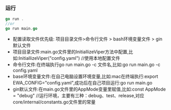 ### 运行
```go
go run .
//or
go run main.go
```
- 配置读取文件优先级: 项目目录文件>命令行文件 > bash环境变量文件 > gin默认文件
- 项目目录文件:main.go文件里的InitiallizeViper方法中配置,比如:InitiallizeViper("config.yaml") //使用本地配置文件
- 命令行文件:在终端执行go run main.go -c 文件名,比如:go run main.go -c config.yaml
- base环境变量文件:在自己电脑设置环境变量,比如:mac在终端执行:export EWA_CONFIG="config.yaml",成功后在自己项目运行:go run main.go
- gin默认文件:在main.go文件里的AppMode变量里赋值,比如:const AppMode = "debug" //运行环境，主要有三种：debug、test、release,对应core/internal/constants.go文件里的常量


